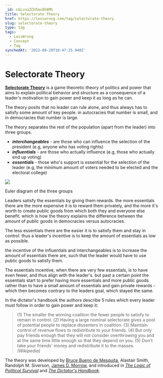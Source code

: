 ```yaml
---
_id: nGLvnaZCH5mx8h8Mh
title: Selectorate Theory
href: https://lesswrong.com/tag/selectorate-theory
slug: selectorate-theory
type: tag
tags:
  - LessWrong
  - Concept
  - Tag
synchedAt: '2022-08-29T10:47:25.940Z'
---
```


# Selectorate Theory

[**Selectorate Theory**](https://en.wikipedia.org/wiki/Selectorate_theory) is a game theoretic theory of politics and power that aims to explain political behavior and structure as a consequence of a leader's motivation to gain power and keep it as long as he can.



The theory posits that no leader can rule alone, and thus always has to satisfy some amount of key people. in autocracies that number is small, and in democracies that number is large.

The theory separates the rest of the population (apart from the leader) into three groups. 

- ***interchangeables** \-* are those who can influence the selection of the president (e.g, anyone who has voting rights)
- ***influentials** \-* are those who actually influence (e.g, those who actually end up voting)
- ***essentials** \-* those who's support is essential for the selection of the leader (e.g, the minimum amount of voters needed to be elected and the electoral college)

![](https://39669.cdn.cke-cs.com/rQvD3VnunXZu34m86e5f/images/1f0cd4742b265d95eb72e1df90d7cf836a3327dd8cb8fd26.png)

Euler diagram of the three groups

Leaders satisfy the essentials by giving them rewards. the more essentials there are the more expensive it is to reward them privately, and the more it's worth to create public goods from which both they and everyone else benefit. which is how the theory explains the difference between the amount of public goods in democracies versus autocracies.

The less essentials there are the easier it is to satisfy them and stay in control. thus a leader's incentive is to keep the amount of essentials as low as possible.

the incentive of the influentials and interchangeables is to increase the amount of essentials there are, such that the leader would have to use public goods to satisfy them.

The essentials incentive, when there are very few essentials, is to have even fewer, and thus align with the leader's. but past a certain point the essentials start to prefer having more essentials and more public goods rather than to have a small amount of essentials and gain private rewards - which then becomes contrary to the leaders goal, which stayed the same.

In the dictator's handbook the authors describe 5 rules which every leader must follow in order to gain power and keep it:

> (1) The smaller the winning coalition the fewer people to satisfy to remain in control. (2) Having a large nominal selectorate gives a pool of potential people to replace dissenters in coalition. (3) Maintain control of revenue flows to redistribute to your friends. (4) But only pay friends enough that they will not consider overthrowing you and at the same time little enough so that they depend on you. (5) Don't take your friends' money and redistribute it to the masses. *(Wikipedia)*

The theory was developed by [Bruce Bueno de Mesquita](https://en.wikipedia.org/wiki/Bruce_Bueno_de_Mesquita), Alastair Smith, Randolph M. Siverson, [James D. Morrow](https://en.wikipedia.org/wiki/James_D._Morrow), and introduced in [*The Logic of Political Survival*](https://en.wikipedia.org/wiki/The_Logic_of_Political_Survival) and [*The Dictator's Handbook*](https://en.wikipedia.org/wiki/The_Dictator%27s_Handbook)*.*
